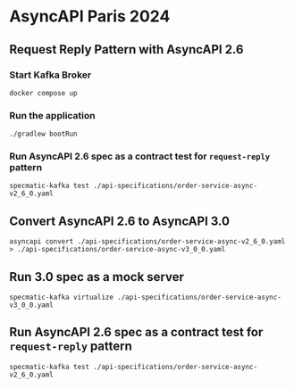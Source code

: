 # AsyncAPI Paris 2024

## Request Reply Pattern with AsyncAPI 2.6

### Start Kafka Broker
```shell
docker compose up
```

### Run the application
```shell
./gradlew bootRun 
```

### Run AsyncAPI 2.6 spec as a contract test for `request-reply` pattern
```shell
specmatic-kafka test ./api-specifications/order-service-async-v2_6_0.yaml
```

## Convert AsyncAPI 2.6 to AsyncAPI 3.0

```shell
asyncapi convert ./api-specifications/order-service-async-v2_6_0.yaml > ./api-specifications/order-service-async-v3_0_0.yaml
```

## Run 3.0 spec as a mock server
```shell
specmatic-kafka virtualize ./api-specifications/order-service-async-v3_0_0.yaml
```

## Run AsyncAPI 2.6 spec as a contract test for `request-reply` pattern
```shell
specmatic-kafka test ./api-specifications/order-service-async-v2_6_0.yaml
```

